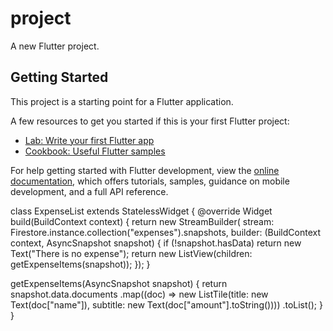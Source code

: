 # project

A new Flutter project.

## Getting Started

This project is a starting point for a Flutter application.

A few resources to get you started if this is your first Flutter project:

- [Lab: Write your first Flutter app](https://docs.flutter.dev/get-started/codelab)
- [Cookbook: Useful Flutter samples](https://docs.flutter.dev/cookbook)

For help getting started with Flutter development, view the
[online documentation](https://docs.flutter.dev/), which offers tutorials,
samples, guidance on mobile development, and a full API reference.

<!-- Delete Later -->
class ExpenseList extends StatelessWidget {
  @override
  Widget build(BuildContext context) {
    return new StreamBuilder<QuerySnapshot>(
        stream: Firestore.instance.collection("expenses").snapshots,
        builder: (BuildContext context, AsyncSnapshot<QuerySnapshot> snapshot) {
          if (!snapshot.hasData) return new Text("There is no expense");
          return new ListView(children: getExpenseItems(snapshot));
        });
  }

  getExpenseItems(AsyncSnapshot<QuerySnapshot> snapshot) {
    return snapshot.data.documents
        .map((doc) => new ListTile(title: new Text(doc["name"]), subtitle: new Text(doc["amount"].toString())))
        .toList();
  }
}